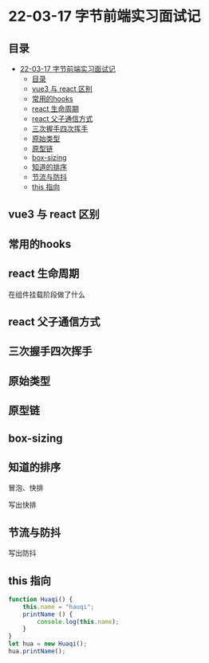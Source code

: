 # 22-03-17 字节前端实习面试记

## 目录

- [22-03-17 字节前端实习面试记](#22-03-17-字节前端实习面试记)
  - [目录](#目录)
  - [vue3 与 react 区别](#vue3-与-react-区别)
  - [常用的hooks](#常用的hooks)
  - [react 生命周期](#react-生命周期)
  - [react 父子通信方式](#react-父子通信方式)
  - [三次握手四次挥手](#三次握手四次挥手)
  - [原始类型](#原始类型)
  - [原型链](#原型链)
  - [box-sizing](#box-sizing)
  - [知道的排序](#知道的排序)
  - [节流与防抖](#节流与防抖)
  - [this 指向](#this-指向)

## vue3 与 react 区别

## 常用的hooks

## react 生命周期

在组件挂载阶段做了什么

## react 父子通信方式

## 三次握手四次挥手

## 原始类型

## 原型链

## box-sizing

## 知道的排序

冒泡、快排

写出快排

## 节流与防抖

写出防抖

## this 指向

```javascript
function Huaqi() {
    this.name = "hauqi";
    printName () {
        console.log(this.name);
    }
}
let hua = new Huaqi();
hua.printName();

```

